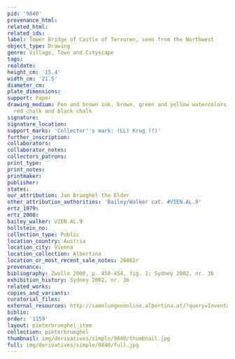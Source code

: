 ```yaml
---
pid: '9840'
provenance_html: 
related_html: 
related_ids: 
label: Tower Bridge of Castle of Tervuren, seen from the Northwest
object_type: Drawing
genre: Village, Town and Cityscape
tags: 
realdate: 
height_cm: '15.4'
width_cm: '21.5'
diameter_cm: 
plate_dimensions: 
support: Paper
drawing_medium: Pen and brown ink, brown, green and yellow watercolors, traces of
  red chalk and black chalk
signature: 
signature_location: 
support_marks: 'Collector''s mark: (LL) Krug (?)'
further_inscription: 
collaborators: 
collaborator_notes: 
collectors_patrons: 
print_type: 
print_notes: 
printmaker: 
publisher: 
states: 
our_attribution: Jan Brueghel the Elder
other_attribution_authorities: 'Bailey/Walker cat. #VIEN.AL.9'
ertz_1979: 
ertz_2008: 
bailey_walker: VIEN.AL.9
hollstein_no: 
collection_type: Public
location_country: Austria
location_city: Vienna
location_collection: Albertina
location_or_most_recent_sale_notes: 26861r
provenance: 
bibliography: Zwollo 2000, p. 450-454, fig. 2; Sydney 2002, nr. 36
exhibition_history: Sydney 2002, nr. 36
related_works: 
copies_and_variants: 
curatorial_files: 
external_resources: http://sammlungenonline.albertina.at/?query=Inventarnummer%3D%5B26861r%5D&showtype=record
biblio: 
order: '1159'
layout: pieterbrueghel_item
collection: pieterbrueghel
thumbnail: img/derivatives/simple/9840/thumbnail.jpg
full: img/derivatives/simple/9840/full.jpg
---
```

